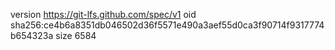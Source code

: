 version https://git-lfs.github.com/spec/v1
oid sha256:ce4b6a8351db046502d36f5571e490a3aef55d0ca3f90714f9317774b654323a
size 6584
